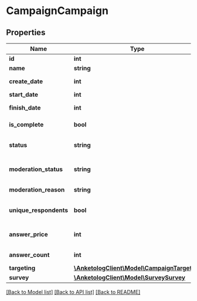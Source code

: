 # CampaignCampaign

## Properties
Name | Type | Description | Notes
------------ | ------------- | ------------- | -------------
**id** | **int** | ID | 
**name** | **string** | Название | 
**create_date** | **int** | Дата создания | 
**start_date** | **int** | Дата запуска | 
**finish_date** | **int** | Дата завершения | 
**is_complete** | **bool** | Кампания завершена | 
**status** | **string** | Статус кампании | [default to 'waiting']
**moderation_status** | **string** | Статус модерации | [default to 'pending']
**moderation_reason** | **string** | Комментарий модератора | 
**unique_respondents** | **bool** | Исключить повторные ответы | 
**answer_price** | **int** | Стоимость одного ответа | 
**answer_count** | **int** | Количество ответов | 
**targeting** | [**\AnketologClient\Model\CampaignTargeting**](CampaignTargeting.md) |  | 
**survey** | [**\AnketologClient\Model\SurveySurvey**](SurveySurvey.md) |  | 

[[Back to Model list]](../README.md#documentation-for-models) [[Back to API list]](../README.md#documentation-for-api-endpoints) [[Back to README]](../README.md)


